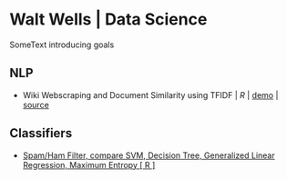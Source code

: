 # Walt Wells | Data Science

SomeText introducing goals

## NLP

* Wiki Webscraping and Document Similarity using TFIDF | _R_ | [demo](https://wwells.github.io/CUNY_DATA_607/Week10/JazzTFIDF_Present_Week10.html) | [source](https://github.com/wwells/CUNY_DATA_607/blob/master/Week10/JazzTFIDF_Present_Week10.Rmd)


## Classifiers

* [Spam/Ham Filter, compare SVM, Decision Tree, Generalized Linear Regression, Maximum Entropy [ R ]](https://wwells.github.io/CUNY_DATA_607/Week10/DocClassification_Week10.html)
